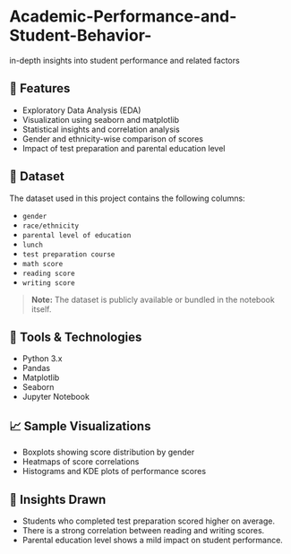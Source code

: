 # Academic-Performance-and-Student-Behavior-
 in-depth insights into student performance and related factors


## 🚀 Features

- Exploratory Data Analysis (EDA)
- Visualization using seaborn and matplotlib
- Statistical insights and correlation analysis
- Gender and ethnicity-wise comparison of scores
- Impact of test preparation and parental education level

## 📁 Dataset

The dataset used in this project contains the following columns:

- `gender`
- `race/ethnicity`
- `parental level of education`
- `lunch`
- `test preparation course`
- `math score`
- `reading score`
- `writing score`

> **Note:** The dataset is publicly available or bundled in the notebook itself.

## 🧰 Tools & Technologies

- Python 3.x
- Pandas
- Matplotlib
- Seaborn
- Jupyter Notebook

## 📈 Sample Visualizations

- Boxplots showing score distribution by gender
- Heatmaps of score correlations
- Histograms and KDE plots of performance scores

## 🧠 Insights Drawn

- Students who completed test preparation scored higher on average.
- There is a strong correlation between reading and writing scores.
- Parental education level shows a mild impact on student performance.
